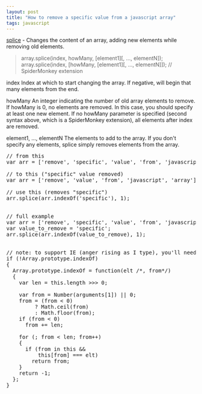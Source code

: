 ```yaml
---
layout: post
title: "How to remove a specific value from a javascript array"
tags: javascript
---
```


<a href="https://developer.mozilla.org/en/Core_JavaScript_1.5_Reference/Global_Objects/Array/splice">splice</a> - Changes the content of an array, adding new elements while removing old elements.

<blockquote>array.splice(index, howMany, [element1][, ..., elementN]);
array.splice(index, [howMany, [element1][, ..., elementN]]);  // SpiderMonkey extension
</blockquote>

index 
    Index at which to start changing the array. If negative, will begin that many elements from the end.

howMany 
    An integer indicating the number of old array elements to remove. If howMany is 0, no elements are removed. In this case, you should specify at least one new element. If no howMany parameter is specified (second syntax above, which is a SpiderMonkey extension), all elements after index are removed. 

element1, ..., elementN 
    The elements to add to the array. If you don't specify any elements, splice simply removes elements from the array. 

<pre name='code' class='javascript'>
// from this
var arr = ['remove', 'specific', 'value', 'from', 'javascript', 'array']; // 6 items
 
// to this ("specific" value removed)
var arr = ['remove', 'value', 'from', 'javascript', 'array']; //  5 items
 
// use this (removes "specific")
arr.splice(arr.indexOf('specific'), 1);
 
 
// full example
var arr = ['remove', 'specific', 'value', 'from', 'javascript', 'array'];
var value_to_remove = 'specific';
arr.splice(arr.indexOf(value_to_remove), 1);
 
 
// note: to support IE (anger rising as I type), you'll need this (thanks James!):
if (!Array.prototype.indexOf)
{
  Array.prototype.indexOf = function(elt /*, from*/)
  {
    var len = this.length >>> 0;
 
    var from = Number(arguments[1]) || 0;
    from = (from < 0)
         ? Math.ceil(from)
         : Math.floor(from);
    if (from < 0)
      from += len;
 
    for (; from < len; from++)
    {
      if (from in this &&
          this[from] === elt)
        return from;
    }
    return -1;
  };
}
</pre>
